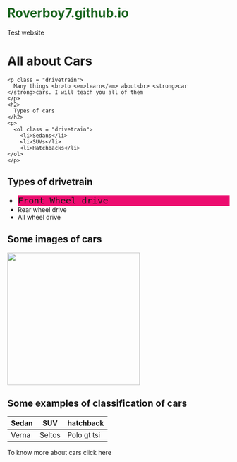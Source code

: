 # Roverboy7.github.io
Test website
<!DOCTYPE html>
<html>
  <head>
    <meta charset = "utf-8">
    <title> First Website </title>
    <style>
      h1 {
        color : rgb(25,100,30);
        font-size:2em;
      }
      .drivetrain {
        background-color: rgb(236, 12, 111);
        font-family:"georgia" , monospace;
        font-size:20px;
      }
      a {
        text-decoration:none;
      }
    </style>
  </head>
  <body>
    <h1>
      <a href="#car-images">All about Cars</a>
    </h1>
  
    <p class = "drivetrain">
      Many things <br>to <em>learn</em> about<br> <strong>car </strong>cars. I will teach you all of them
    </p>
    <h2>
      Types of cars
    </h2>
    <p>
      <ol class = "drivetrain">
        <li>Sedans</li>
        <li>SUVs</li>
        <li>Hatchbacks</li>
    </ol>
    </p>
  <h2>
    Types of drivetrain
  </h2>
    <p>
      <ul>
        <li class = "drivetrain">Front Wheel drive</li>
        <li>Rear wheel drive</li>
        <li>All wheel drive</li>
  </ul>
  </p>
<h2 id = "car-images">
  Some images of cars
</h2>
<img src="https://c.ndtvimg.com/2019-08/cs3j61lc_kia-seltos-review_625x300_09_August_19.jpg" width = "300">
 <br>
<h2>
  Some examples of classification of cars
</h2>
<table>
  <thead>
    <tr>
    <th>Sedan</th>
      <th>SUV</th>
      <th>hatchback</th>
    </tr>
  </thead>
  <tbody>
    <tr>
      <td>Verna</td>
      <td>Seltos</td>
      <td>Polo gt tsi</td>
    </tr>
  </tbody>
</table>
<a target="_blank" href="https://www.team-bhp.com/">To know more about cars click here</a>
</body>
</html>
